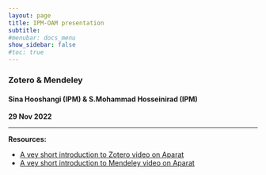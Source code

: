 ```yaml
---
layout: page
title: IPM-OAM presentation
subtitle:
#menubar: docs_menu
show_sidebar: false
#toc: true
---
```


### Zotero & Mendeley
#### Sina Hooshangi (IPM) & S.Mohammad Hosseinirad (IPM)
**29 Nov 2022**

---

**Resources:**
- [A vey short introduction to Zotero video on Aparat](https://www.aparat.com/v/z9AHO)
- [A vey short introduction to Mendeley video on Aparat](https://www.aparat.com/v/sB9wk)

